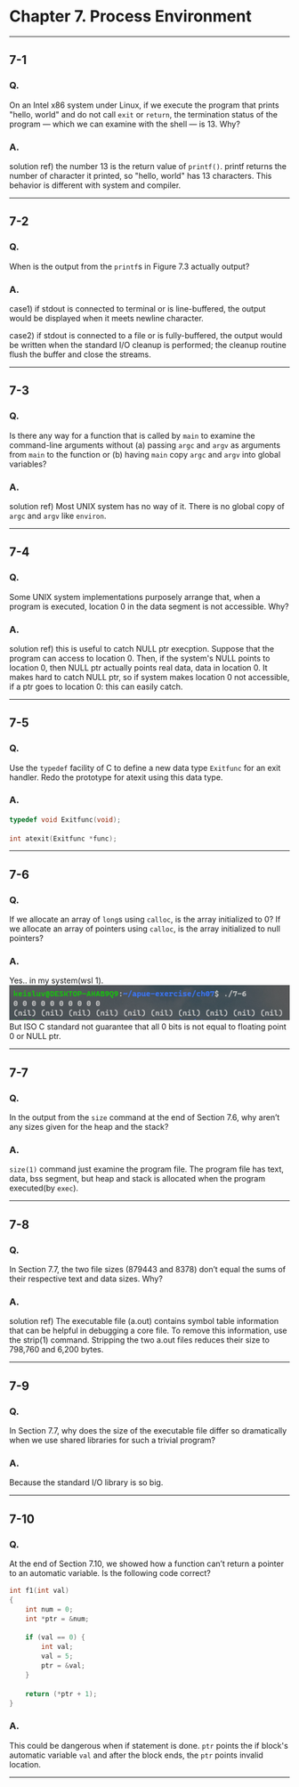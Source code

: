 
# Chapter 7. Process Environment


---

## 7-1

### Q. 

On an Intel x86 system under Linux, if we execute the program that prints "hello, world" and do not call `exit` or `return`, the termination status of the program — which we can examine with the shell — is 13.
Why?


### A. 

solution ref) the number 13 is the return value of `printf()`.
printf returns the number of character it printed, so "hello, world" has 13 characters.
This behavior is different with system and compiler.

---


## 7-2

### Q. 

When is the output from the `printf`s in Figure 7.3 actually output?

### A. 

case1) if stdout is connected to terminal or is line-buffered, the output would be displayed when it meets newline character.

case2) if stdout is connected to a file or is fully-buffered, the output would be written when the standard I/O cleanup is performed; the cleanup routine flush the buffer and close the streams.

---


## 7-3

### Q. 

Is there any way for a function that is called by `main` to examine the command-line arguments without (a) passing `argc` and `argv` as arguments from `main` to the function or (b) having `main` copy `argc` and `argv` into global variables?


### A. 

solution ref) Most UNIX system has no way of it.
There is no global copy of `argc` and `argv` like `environ`.


---


## 7-4

### Q. 

Some UNIX system implementations purposely arrange that, when a program is executed, location 0 in the data segment is not accessible.
Why?

### A. 

solution ref) this is useful to catch NULL ptr execption. 
Suppose that the program can access to location 0. 
Then, if the system's NULL points to location 0, then NULL ptr actually points real data, data in location 0.
It makes hard to catch NULL ptr, so if system makes location 0 not accessible, if a ptr goes to location 0: this can easily catch.



---


## 7-5

### Q. 

Use the `typedef` facility of C to define a new data type `Exitfunc` for an exit handler.
Redo the prototype for atexit using this data type.


### A. 

```C
typedef void Exitfunc(void);

int atexit(Exitfunc *func);
```


---


## 7-6

### Q. 

If we allocate an array of `long`s using `calloc`, is the array initialized to 0?
If we allocate an array of pointers using `calloc`, is the array initialized to null pointers?

### A. 

Yes.. in my system(wsl 1).
<img src="./images/7-6.PNG">
But ISO C standard not guarantee that all 0 bits is not equal to floating point 0 or NULL ptr.

---


## 7-7

### Q. 

In the output from the `size` command at the end of Section 7.6, why aren’t any sizes given for the heap and the stack?


### A. 

`size(1)` command just examine the program file.
The program file has text, data, bss segment, but heap and stack is allocated when the program executed(by `exec`).



---


## 7-8

### Q. 

In Section 7.7, the two file sizes (879443 and 8378) don’t equal the sums of their respective text and data sizes.
Why?


### A. 

solution ref) 
The executable file (a.out) contains symbol table information that can be helpful in debugging a core file. To remove this information, use the strip(1) command. 
Stripping the two a.out files reduces their size to 798,760 and 6,200 bytes.



---


## 7-9

### Q. 

In Section 7.7, why does the size of the executable file differ so dramatically when we use shared libraries for such a trivial program?


### A. 

Because the standard I/O library is so big.

---


## 7-10

### Q. 

At the end of Section 7.10, we showed how a function can’t return a pointer to an automatic variable.
Is the following code correct?

```C
int f1(int val)
{
    int num = 0;
    int *ptr = &num;

    if (val == 0) {
        int val;
        val = 5;
        ptr = &val;
    }

    return (*ptr + 1);
}
```


### A. 

This could be dangerous when if statement is done.
`ptr` points the if block's automatic variable `val` and after the block ends, the `ptr` points invalid location.


---